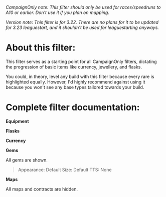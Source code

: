 *CampaignOnly note: This filter should only be used for races/speedruns to A10 or earlier. Don't use it if you plan on mapping.*

*Version note: This filter is for 3.22. There are no plans for it to be updated for 3.23 leaguestart, and it shouldn't be used for leaguestarting anyways.*

# About this filter:

This filter serves as a starting point for all CampaignOnly filters, dictating the progression of basic items like currency, jewellery, and flasks.

You could, in theory, level any build with this filter because every rare is highlighted equally. However, I'd highly recommend against using it because you won't see any base types tailored towards your build.

# Complete filter documentation:

**Equipment**

**Flasks**

**Currency**

**Gems**

All gems are shown.
> Appearance: Default
> Size: Default
> TTS: None

**Maps**

All maps and contracts are hidden.